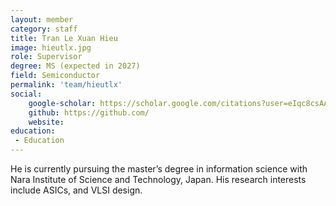 ```yaml
---
layout: member
category: staff
title: Tran Le Xuan Hieu
image: hieutlx.jpg
role: Supervisor
degree: MS (expected in 2027)
field: Semiconductor
permalink: 'team/hieutlx'
social:
    google-scholar: https://scholar.google.com/citations?user=eIqc8csAAAAJ&hl=en&oi=sra
    github: https://github.com/
    website: 
education:
 - Education
---
```

He is currently pursuing the master’s degree in information science with
Nara Institute of Science and Technology, Japan. His research interests include ASICs, and VLSI design.